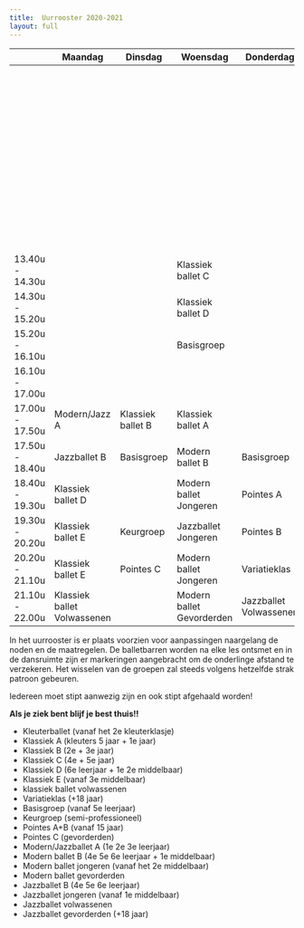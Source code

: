 ```yaml
---
title:  Uurrooster 2020-2021
layout: full
---
```

<table id="uurrooster" class="table table-striped table-bordered table-condensed">
  <thead>
    <tr>
      <th></th>
      <th>Maandag</th>
      <th>Dinsdag</th>
      <th>Woensdag</th>
      <th>Donderdag</th>
      <th>Vrijdag</th>
      <th></th>
      <th>Zaterdag</th>
    </tr>
  </thead>
  <tbody>
    <tr>
      <td></td>
      <td></td>
      <td></td>
      <td></td>
      <td></td>
      <td></td>
      <td>09.00u - 09.50u</td>
      <td>Klassiek ballet B</td>
    </tr>
    <tr>
      <td></td>
      <td></td>
      <td></td>
      <td></td>
      <td></td>
      <td></td>
      <td>09.50u - 10.40u</td>
      <td>Basisgroep</td>
    </tr>
    <tr>
      <td></td>
      <td></td>
      <td></td>
      <td></td>
      <td></td>
      <td></td>
      <td>10.40u - 11.30u</td>
      <td>Variatieklas</td>
    </tr>
    <tr>
      <td></td>
      <td></td>
      <td></td>
      <td></td>
      <td></td>
      <td></td>
      <td>11.30u - 12.20u</td>
      <td>Keurgroep</td>
    </tr>
    <tr>
      <td></td>
      <td></td>
      <td></td>
      <td></td>
      <td></td>
      <td></td>
      <td>12.20u - 13.10u</td>
      <td>Variatieklas</td>
    </tr>
    <tr>
      <td>13.40u - 14.30u</td>
      <td></td>
      <td></td>
      <td>Klassiek ballet C</td>
      <td></td>
      <td></td>
      <td>13.10u - 14.00u</td>
      <td>Kleuterballet</td>
    </tr>
    <tr>
      <td>14.30u - 15.20u</td>
      <td></td>
      <td></td>
      <td>Klassiek ballet D</td>
      <td></td>
      <td></td>
      <td>14.00u - 14.50u</td>
      <td>Klassiek ballet A</td>
    </tr>
    <tr>
      <td>15.20u - 16.10u</td>
      <td></td>
      <td></td>
      <td>Basisgroep</td>
      <td></td>
      <td></td>
      <td>14.50u - 15.40u</td>
      <td></td>
    </tr>
    <tr>
      <td>16.10u - 17.00u</td>
      <td></td>
      <td></td>
      <td></td>
      <td></td>
      <td></td>
      <td>15.40u - 16.30u</td>
      <td></td>
    </tr>
    <tr>
      <td>17.00u - 17.50u</td>
      <td>Modern/Jazz A</td>
      <td>Klassiek ballet B</td>
      <td>Klassiek ballet A</td>
      <td></td>
      <td>Klassiek ballet C</td>
      <td></td>
      <td></td>
    </tr>
    <tr>
      <td>17.50u - 18.40u</td>
      <td>Jazzballet B</td>
      <td>Basisgroep</td>
      <td>Modern ballet B</td>
      <td>Basisgroep</td>
      <td>Basisgroep</td>
      <td></td>
      <td></td>
    </tr>
    <tr>
      <td>18.40u - 19.30u</td>
      <td>Klassiek ballet D</td>
      <td></td>
      <td>Modern ballet<br/>Jongeren</td>
      <td>Pointes A</td>
      <td>Klassiek ballet E</td>
      <td></td>
      <td></td>
    </tr>
    <tr>
      <td>19.30u - 20.20u</td>
      <td>Klassiek ballet E</td>
      <td>Keurgroep</td>
      <td>Jazzballet<br/>Jongeren</td>
      <td>Pointes B</td>
      <td>Keurgroep</td>
      <td></td>
      <td></td>
    </tr>
    <tr>
      <td>20.20u - 21.10u</td>
      <td>Klassiek ballet E</td>
      <td>Pointes C</td>
      <td>Modern ballet<br/>Jongeren</td>
      <td>Variatieklas</td>
      <td>Jazzballet<br/>Gevorderden</td>
      <td></td>
      <td></td>
    </tr>
    <tr>
      <td>21.10u - 22.00u</td>
      <td>Klassiek ballet<br/>Volwassenen</td>
      <td></td>
      <td>Modern ballet<br/>Gevorderden</td>
      <td>Jazzballet<br/>Volwassenen</td>
      <td>Jazzballet<br/>Gevorderden</td>
      <td></td>
      <td></td>
    </tr>
  </tbody>
</table>

<p class="warn">In het uurrooster is er plaats voorzien voor aanpassingen naargelang de noden en de maatregelen. De balletbarren worden na elke les ontsmet en in de dansruimte zijn er markeringen aangebracht om de onderlinge afstand te verzekeren. Het wisselen van de groepen zal steeds volgens hetzelfde strak patroon gebeuren.</p>

<p class="warn">Iedereen moet stipt aanwezig zijn en ook stipt afgehaald worden!</p>

<p class="warn"><strong>Als je ziek bent blijf je best thuis!!</strong></p>

* Kleuterballet (vanaf het 2e kleuterklasje)
* Klassiek A (kleuters 5 jaar + 1e jaar)
* Klassiek B (2e + 3e jaar)
* Klassiek C (4e + 5e jaar)
* Klassiek D (6e leerjaar + 1e 2e middelbaar)
* Klassiek E (vanaf 3e middelbaar)
* klassiek ballet volwassenen
* Variatieklas (+18 jaar)
* Basisgroep (vanaf 5e leerjaar)
* Keurgroep (semi-professioneel)
* Pointes A+B (vanaf 15 jaar)
* Pointes C (gevorderden)
* Modern/Jazzballet A (1e 2e 3e leerjaar)
* Modern ballet B (4e 5e 6e leerjaar + 1e middelbaar)
* Modern ballet jongeren (vanaf het 2e middelbaar)
* Modern ballet gevorderden
* Jazzballet B (4e 5e 6e leerjaar)
* Jazzballet jongeren (vanaf 1e middelbaar)
* Jazzballet volwassenen
* Jazzballet gevorderden (+18 jaar)

